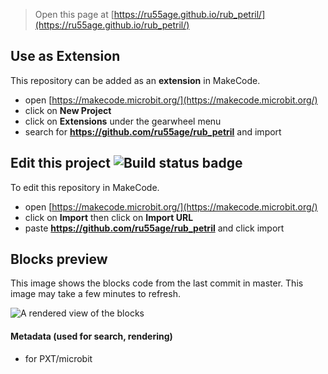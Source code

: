 
> Open this page at [https://ru55age.github.io/rub_petril/](https://ru55age.github.io/rub_petril/)

## Use as Extension

This repository can be added as an **extension** in MakeCode.

* open [https://makecode.microbit.org/](https://makecode.microbit.org/)
* click on **New Project**
* click on **Extensions** under the gearwheel menu
* search for **https://github.com/ru55age/rub_petril** and import

## Edit this project ![Build status badge](https://github.com/ru55age/rub_petril/workflows/MakeCode/badge.svg)

To edit this repository in MakeCode.

* open [https://makecode.microbit.org/](https://makecode.microbit.org/)
* click on **Import** then click on **Import URL**
* paste **https://github.com/ru55age/rub_petril** and click import

## Blocks preview

This image shows the blocks code from the last commit in master.
This image may take a few minutes to refresh.

![A rendered view of the blocks](https://github.com/ru55age/rub_petril/raw/master/.github/makecode/blocks.png)

#### Metadata (used for search, rendering)

* for PXT/microbit
<script src="https://makecode.com/gh-pages-embed.js"></script><script>makeCodeRender("{{ site.makecode.home_url }}", "{{ site.github.owner_name }}/{{ site.github.repository_name }}");</script>
